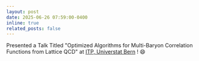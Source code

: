 ```yaml
---
layout: post
date: 2025-06-26 07:59:00-0400
inline: true
related_posts: false
---
```


Presented a Talk Titled "Optimized Algorithms for Multi-Baryon Correlation Functions from Lattice QCD" at [ITP, Universtat Bern](https://www.itp.unibe.ch) !  :smile:
